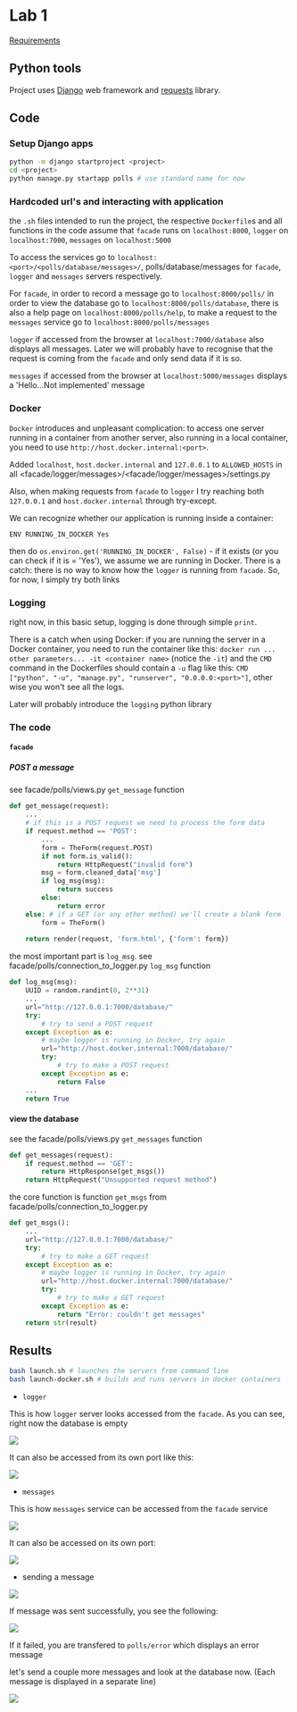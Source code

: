 # Lab 1

[Requirements](https://docs.google.com/document/d/1_DCyflPIPCw0-uPTA1xNc3-8m2aUn1mloxOnP1UJ6ho/edit)

## Python tools

Project uses [Django](https://www.djangoproject.com/) web framework and [requests](https://pypi.org/project/requests/) library.

## Code

### Setup Django apps

```bash
python -m django startproject <project>
cd <project>
python manage.py startapp polls # use standard name for now
```

### Hardcoded url's and interacting with application

the `.sh` files intended to run the project, the respective `Dockerfile`s and all functions in the code assume that `facade` runs on `localhost:8000`, `logger` on `localhost:7000`, `messages` on `localhost:5000`

To access the services go to `localhost:<port>/<polls/database/messages>/`, polls/database/messages for `facade`, `logger` and `messages` servers respectively.

For `facade`, in order to record a message go to `localhost:8000/polls/` in order to view the database go to `localhost:8000/polls/database`, there is also a help page on `localhost:8000/polls/help`, to make a request to the `messages` service go to `localhost:8000/polls/messages`

`logger` if accessed from the browser at `localhost:7000/database` also displays all messages. Later we will probably have to recognise that the request is coming from the `facade` and only send data if it is so.

`messages` if accessed from the browser at `localhost:5000/messages` displays a 'Hello...Not implemented' message

### Docker

`Docker` introduces and unpleasant complication: to access one server running in a container from another server, also running in a local container, you need to use `http://host.docker.internal:<port>`. 

Added `localhost`, 	`host.docker.internal` and  `127.0.0.1` to `ALLOWED_HOSTS` in all <facade/logger/messages>/<facade/logger/messages>/settings.py

Also, when making requests from `facade` to `logger` I try reaching both `127.0.0.1` and `host.docker.internal` through try-except.

We can recognize whether our application is running inside a container:
```Docekrfile
ENV RUNNING_IN_DOCKER Yes
```
then do `os.environ.get('RUNNING_IN_DOCKER', False)` - if it exists (or you can check if it is = 'Yes'), we assume we are running in Docker. There is a catch: there is no way to know how the `logger` is running from `facade`. So, for now, I simply try both links

### Logging

right now, in this basic setup, logging is done through simple `print`. 

There is a catch when using Docker: if you are running the server in a Docker container, you need to run the container like this: `docker run ... other parameters... -it <container name>` (notice the `-it`) and the `CMD` command in the Dockerfiles should contain a `-u` flag like this: `CMD ["python", "-u", "manage.py", "runserver", "0.0.0.0:<port>"]`, other wise you won't see all the logs.

Later will probably introduce the `logging` python library

### The code

#### `facade`

##### POST a message

see facade/polls/views.py `get_message` function

```python
def get_message(request):
	...
	# if this is a POST request we need to process the form data
    if request.method == 'POST':
		...
        form = TheForm(request.POST)
        if not form.is_valid():
            return HttpRequest("invalid form")
        msg = form.cleaned_data['msg']
        if log_msg(msg):
            return success
        else:
            return error
    else: # if a GET (or any other method) we'll create a blank form
        form = TheForm()
    
    return render(request, 'form.html', {'form': form})
```

the most important part is `log_msg`. see facade/polls/connection_to_logger.py `log_msg` function

```python
def log_msg(msg):
	UUID = random.randint(0, 2**31)
	...
	url="http://127.0.0.1:7000/database/"
	try:
		# try to send a POST request
	except Exception as e:
		# maybe logger is running in Docker, try again
		url="http://host.docker.internal:7000/database/"
		try:
			# try to make a POST request
		except Exception as e:
			return False
	...
	return True
```

#### view the database

see the facade/polls/views.py `get_messages` function

```python
def get_messages(request):
    if request.method == 'GET':
        return HttpResponse(get_msgs())
    return HttpRequest("Unsupported request method")
```

the core function is function `get_msgs` from facade/polls/connection_to_logger.py

```python
def get_msgs():
	...
	url="http://127.0.0.1:7000/database/"
	try:
		# try to make a GET request
	except Exception as e:
		# maybe logger is running in Docker, try again
		url="http://host.docker.internal:7000/database/"
		try:
			# try to make a GET request
		except Exception as e:
			return "Error: couldn't get messages"
	return str(result)
```

## Results

```bash
bash launch.sh # launches the servers from command line
bash launch-docker.sh # builds and runs servers in docker containers
```

- `logger`

This is how `logger` server looks accessed from the `facade`. As you can see, right now the database is empty

![](./img/logger-from-facade.png)

It can also be accessed from its own port like this:

![](./img/logger.png)

- `messages`

This is how `messages` service can be accessed from the `facade` service

![](./img/messages-from-facade.png)

It can also be accessed on its own port:

![](./img/messages.png)

- sending a message

![](./img/send-message.png)

If message was sent successfully, you see the following:

![](./img/thanks.png)

If it failed, you are transfered to `polls/error` which displays an error message

let's send a couple more messages and look at the database now. (Each message is displayed in a separate line)

![](./img/database.png)

